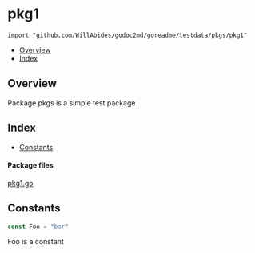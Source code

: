 

# pkg1
`import "github.com/WillAbides/godoc2md/goreadme/testdata/pkgs/pkg1"`

* [Overview](#pkg-overview)
* [Index](#pkg-index)

## <a name="pkg-overview">Overview</a>
Package pkgs is a simple test package




## <a name="pkg-index">Index</a>
* [Constants](#pkg-constants)


#### <a name="pkg-files">Package files</a>
[pkg1.go](./pkg1.go) 


## <a name="pkg-constants">Constants</a>
``` go
const Foo = "bar"
```
Foo is a constant









